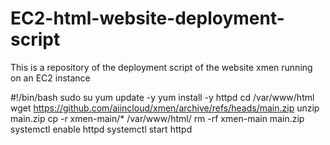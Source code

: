 # EC2-html-website-deployment-script
This is a repository of the deployment script of the website xmen running on an EC2 instance

#!/bin/bash
sudo su
yum update -y
yum install -y httpd
cd /var/www/html
wget https://github.com/aiincloud/xmen/archive/refs/heads/main.zip
unzip main.zip
cp -r xmen-main/* /var/www/html/
rm -rf xmen-main main.zip
systemctl enable httpd 
systemctl start httpd
